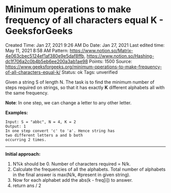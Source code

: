 # Minimum operations to make frequency of all characters equal K - GeeksforGeeks

Created Time: Jan 27, 2021 9:26 AM
Do Date: Jan 27, 2021
Last edited time: May 11, 2021 8:58 AM
Pattern: https://www.notion.so/Matrix-4e063cbec5124ef1af380e9e5daf8ffb, https://www.notion.so/Hashing-dc1f706a2c0b4b5eb6ee200a3ab1ae98
Points: 1500
Source: https://www.geeksforgeeks.org/minimum-operations-to-make-frequency-of-all-characters-equal-k/
Status: ok
Tags: unverified

Given a string S of length N. The task is to find the minimum number of steps required on strings, so that it has exactly **K** different alphabets all with the same frequency.

**Note**: In one step, we can change a letter to any other letter.

**Examples:**

```
Input: S = "abbc", N = 4, K = 2
Output: 1 
In one step convert 'c' to 'a'. Hence string has 
two different letters a and b both 
occurring 2 times. 
```

---

**Initial approach:**

1. N%k should be 0. Number of characters required = N/k. 
2. Calculate the frequencies of all the alphabets. Total number of alphabets in the final answer is max(N/k, #present in given string). 
3. Now for each alphabet add the abs(k - freq[i]) to answer. 
4. return ans / 2